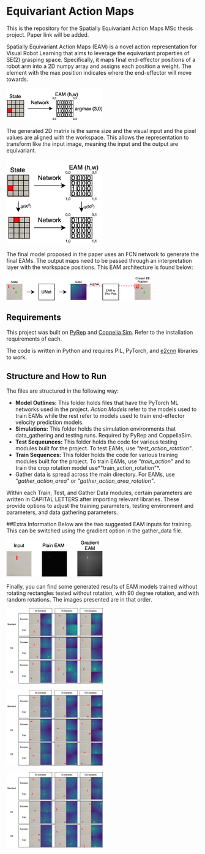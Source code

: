 
# Equivariant Action Maps

This is the repository for the Spatially Equivariant Action Maps MSc thesis project. Paper link will be added.

Spatially Equivariant Action Maps (EAM) is a novel action representation for Visual Robot Learning that aims to leverage the equivariant
properties of SE(2) grasping space. Specifically, it maps final end-effector positions of a robot arm into a 2D
numpy array and assigns each position a weight. The element with the max position indicates where the end-effector will move towards.

<p>
    <img src="git_images/EAM.drawio-2.png" width=50% height=50% />
</p>

The generated 2D matrix is the same size and the visual input and the pixel values are aligned with the workspace.
This allows the representation to transform like the input image, meaning the input and the output are equivariant.

<p>
    <img src="git_images/EAM Eq.drawio.png" width=50% height=50% />
</p>

The final model proposed in the paper uses an FCN network to generate the final EAMs. The output maps need to be
passed through an interpretation layer with the workspace positions. This EAM architecture is found below:

<p>
    <img src="git_images/FullEAMDiag.drawio.png" width=75% height=75% />
</p>


## Requirements
This project was built on [PyRep](https://github.com/stepjam/PyRep) and [Coppelia Sim](https://www.coppeliarobotics.com). 
Refer to the installation requirements of each.

The code is written in Python and requires PIL, PyTorch, and [e2cnn](https://github.com/QUVA-Lab/e2cnn) libraries to work.

## Structure and How to Run
The files are structured in the following way:

* **Model Outlines:** This folder holds files that have the PyTorch ML networks used in the project. *Action Models* refer to the models used to train EAMs while the rest refer to models used to train end-effector velocity prediction models.
* **Simulations:** This folder holds the simulation environments that data_gathering and testing runs. Required by PyRep and CoppeliaSim.
* **Test Sequeunces:** This folder holds the code for various testing modules built for the project. To test EAMs, use *"test_action_rotation"*.
* **Train Sequences:** This folder holds the code for various training modules built for the project. To train EAMs, use *"train_action"* and to train the crop rotation model use*"train_action_rotation"*.
* Gather data is spread across the main directory. For EAMs, use *"gather_action_area"* or *"gather_action_area_rotation"*.

Within each Train, Test, and Gather Data modules, certain parameters are written in CAPITAL LETTERS after importing relevant libraries.
These provide options to adjust the training parameters, testing environment and parameters, and data gathering parameters.

##Extra Information
Below are the two suggested EAM inputs for training. This can be switched using the gradient option in the gather_data file.

<p>
    <img src="git_images/EAM Types.drawio-2.png" width=50% height=50% />
</p>

Finally, you can find some generated results of EAM models trained without rotating rectangles tested without rotation, with 90 degree rotation, and with random rotations.
The images presented are in that order.
<p>
    <img src="git_images/Vert Examples.drawio.png" width=50% height=50% />
</p>

<p>
    <img src="git_images/90 Examples.drawio.png" width=50% height=50% />
</p>

<p>
    <img src="git_images/Turn Examples.drawio.png" width=50% height=50% />
</p>

